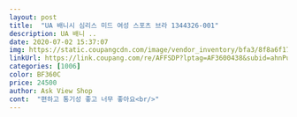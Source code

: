```yaml
---
layout: post 
title:  "UA 배니시 심리스 미드 여성 스포츠 브라 1344326-001" 
description: UA 배니 ..
date: 2020-07-02 15:37:07 
img: https://static.coupangcdn.com/image/vendor_inventory/bfa3/8f8a6f170c4e3841ef6c620a8b017701c4922544a9391a62d0d1ba4fbf1a.jpg 
linkUrl: https://link.coupang.com/re/AFFSDP?lptag=AF3600438&subid=ahnPublicAsk&pageKey=1462942810&itemId=2516440395&vendorItemId=70889635396&traceid=V0-113-bcb8dc5a1b0dfbd5 
categories: [1006] 
color: BF360C 
price: 24500 
author: Ask View Shop 
cont:  "편하고 통기성 좋고 너무 좋아요<br/>" 
---
```

